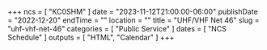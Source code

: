 +++
ncs = [ "KC0SHM" ]
date = "2023-11-12T21:00:00-06:00"
publishDate = "2022-12-20"
endTime = ""
location = ""
title = "UHF/VHF Net 46"
slug = "uhf-vhf-net-46"
categories = [ "Public Service" ]
dates = [ "NCS Schedule" ]
outputs = [ "HTML", "Calendar" ]
+++
